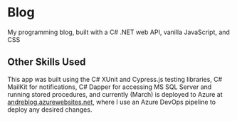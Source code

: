 # Blog
My programming blog, built with a C# .NET web API, vanilla JavaScript, and CSS

## Other Skills Used
This app was built using the C# XUnit and Cypress.js testing libraries, C# MailKit for notifications, C# Dapper for accessing MS SQL Server and running stored procedures, 
and currently (March) is deployed to Azure at [andreblog.azurewebsites.net](https://andreblog.azurewebsites.net), where I use an Azure DevOps pipeline to 
deploy any desired changes.
